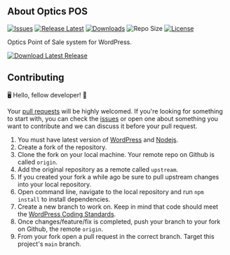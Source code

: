 
## About Optics POS

[![Issues](https://img.shields.io/github/issues/zohaib87/optics-pos)](https://github.com/zohaib87/optics-pos/issues)
[![Release Latest](https://img.shields.io/github/v/release/zohaib87/optics-pos?color=yellowgreen)](https://github.com/zohaib87/optics-pos/releases/latest)
[![Downloads](https://img.shields.io/github/downloads/zohaib87/optics-pos/total)](https://github.com/zohaib87/optics-pos/releases/latest/download/optics-pos.zip)
![Repo Size](https://img.shields.io/github/repo-size/zohaib87/optics-pos.svg)
[![License](https://img.shields.io/github/license/zohaib87/optics-pos)](https://github.com/zohaib87/optics-pos/blob/master/LICENSE.md)

Optics Point of Sale system for WordPress.

[![Download Latest Release](https://img.shields.io/badge/Download_Latest_Release-blue?style=for-the-badge)](https://github.com/zohaib87/optics-pos/releases/latest/download/optics-pos.zip)

## Contributing

🖥️ Hello, fellow developer! 🙂

Your [pull requests](https://github.com/zohaib87/optics-pos/pulls) will be highly welcomed. If you're looking for something to start with, you can check the [issues](https://github.com/zohaib87/optics-pos/issues) or open one about something you want to contribute and we can discuss it before your pull request.

1. You must have latest version of [WordPress](https://wordpress.org/) and [Nodejs](https://nodejs.org/en/).
2. Create a fork of the repository.
3. Clone the fork on your local machine. Your remote repo on Github is called `origin`.
4. Add the original repository as a remote called `upstream`.
5. If you created your fork a while ago be sure to pull upstream changes into your local repository.
6. Open command line, navigate to the local repository and run `npm install` to install dependencies.
7. Create a new branch to work on. Keep in mind that code should meet the [WordPress Coding Standards](https://developer.wordpress.org/coding-standards/wordpress-coding-standards/).
8. Once changes/feature/fix is completed, push your branch to your fork on Github, the remote `origin`.
9. From your fork open a pull request in the correct branch. Target this project's `main` branch.
